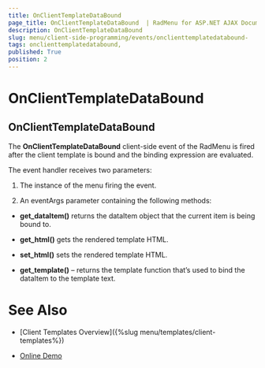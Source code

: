 ```yaml
---
title: OnClientTemplateDataBound 
page_title: OnClientTemplateDataBound  | RadMenu for ASP.NET AJAX Documentation
description: OnClientTemplateDataBound 
slug: menu/client-side-programming/events/onclienttemplatedatabound-
tags: onclienttemplatedatabound,
published: True
position: 2
---
```


# OnClientTemplateDataBound 



## OnClientTemplateDataBound

The **OnClientTemplateDataBound** client-side event of the RadMenu is fired after the client template is bound and the binding expression are evaluated.

The event handler receives two parameters:

1. The instance of the menu firing the event.

1. An eventArgs parameter containing the following methods:

* **get_dataItem()** returns the dataItem object that the current item is being bound to.

* **get_html()** gets the rendered template HTML.

* **set_html()** sets the rendered template HTML.

* **get_template()** – returns the template function that’s used to bind the dataItem to the template text.

# See Also

 * [Client Templates Overview]({%slug menu/templates/client-templates%})

 * [Online Demo](http://demos.telerik.com/aspnet-ajax-beta/menu/examples/functionality/clienttemplates/defaultcs.aspx)
